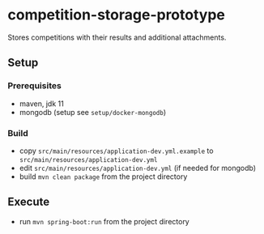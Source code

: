 # competition-storage-prototype
Stores competitions with their results and additional attachments.

## Setup

### Prerequisites

- maven, jdk 11
- mongodb (setup see ```setup/docker-mongodb```)

### Build

- copy ```src/main/resources/application-dev.yml.example``` to ```src/main/resources/application-dev.yml```
- edit ```src/main/resources/application-dev.yml``` (if needed for mongodb)
- build ```mvn clean package``` from the project directory

## Execute

- run ```mvn spring-boot:run``` from the project directory
